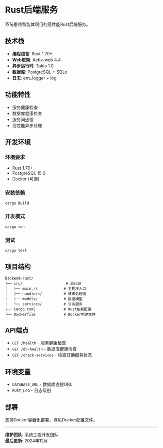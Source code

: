 # Rust后端服务

系统思维智能体项目的高性能Rust后端服务。

## 技术栈

- **编程语言**: Rust 1.70+
- **Web框架**: Actix-web 4.4
- **异步运行时**: Tokio 1.0
- **数据库**: PostgreSQL + SQLx
- **日志**: env_logger + log

## 功能特性

- 服务健康检查
- 数据库健康检查
- 服务间通信
- 高性能异步处理

## 开发环境

### 环境要求
- Rust 1.70+
- PostgreSQL 15.0
- Docker (可选)

### 安装依赖
```bash
cargo build
```

### 开发模式
```bash
cargo run
```

### 测试
```bash
cargo test
```

## 项目结构

```
backend-rust/
├── src/                    # 源代码
│   ├── main.rs            # 主程序入口
│   ├── handlers/          # 请求处理器
│   ├── models/            # 数据模型
│   └── services/          # 业务服务
├── Cargo.toml             # Rust依赖配置
└── Dockerfile             # Docker构建文件
```

## API端点

- `GET /health` - 服务健康检查
- `GET /db-health` - 数据库健康检查
- `GET /check-services` - 检查其他服务状态

## 环境变量

- `DATABASE_URL` - 数据库连接URL
- `RUST_LOG` - 日志级别

## 部署

支持Docker容器化部署，详见Docker配置文件。

---

**维护团队**: 系统工程开发团队  
**最后更新**: 2024年12月
